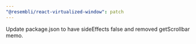 ```yaml
---
"@resembli/react-virtualized-window": patch
---
```


Update package.json to have sideEffects false and removed getScrollbar memo.

